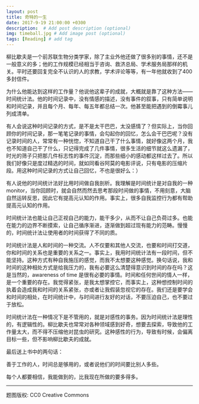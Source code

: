 ```yaml
---
layout: post
title: 奇特的一生
date: 2017-9-19 21:00:00 +0300
description:  # Add post description (optional)
img: timeball.jpg # Add image post (optional)
tags: [Reading] # add tag
---
```


柳比歇夫是一个前苏联生物分类学家，除了主业外他还做了很多别的事情，还不是一般意义的多；他的工作规模已经相当于咨询、救济总局、学术服务局那样的机关。平时还要回复完全不认识的人的求教，学术评论等等，有一年他就收到了400多封信件。

为什么他能达到这样的工作量？他说他这辈子的成就，大概就是靠了这种方法——时间统计法。他的时间记录中，没有情感的描述，没有事件的叙事，只有简单说明和时间记录，并且每个月、每年、每五年都总结一次。他甚至能把遇到的倒霉事儿列成清单。

有人会说这种时间记录的方式，是不是太干巴巴，太没感情了？但实际上，当你回顾你的时间记录，那一笔笔记录的事情，会勾起你的回忆，怎么会干巴巴呢？没有记录时间的人，常常有一种恍惚，不知道自己干了什么事情，就好像这两个月，我也不知道自己干了什么，只记得完成了几件事情，很多生活的细节就这么遗漏了，时光的筛子只把那几件标志性的事件沉淀，而那些细小的感动都这样过去了。所以我们好像只是度过精选的时间，就如同看谷阿莫的电影评说，只有电影的压缩片段。用这种时间记录的方式让自己回忆，不也是很好么：）

有人说他的时间统计法好比用时间做自我剖析。我理解是时间统计是对自我的一种monitor，当你回顾时，就会自然而然去思考那段时间做的事情，不用刻意，大脑自然运转反思，因此它有提高元认知的作用。事实上，很多自我监控行为都有帮助提高元认知的作用。

时间统计法也能让自己正视自己的能力，能干多少，从而不让自己负荷过多。也能在能力的边界不断摸索，让自己循序渐进，逐渐做到超过现有能力的范畴。慢慢的，时间统计法让使用者的时间获得了不同的质。

时间统计法是人和时间的一种交流。人不仅要和其他人交流，也要和时间打交道，你和时间的关系也是重要的关系之一。事实上，我用时间统计法有一段时间，但不能坚持。这种方式有种自我施压的感觉，而我不太想要这种感觉。换句话说，我和时间的这种相处方式是给我压力的，我有必要这么清楚得意识到时间的存在吗？这是当然的，awareness of time 是很有必要的事情。时间和任何世间的情人一样，是一个重要的存在。我觉得紧张，是我太想掌控它，而事实上，这种想控制时间的执着会造成我和时间的关系紧张，亦或者让我假装忽视它的存在。我们还是要学会和时间的相处，在时间统计中，与时间进行友好的对话，不要压迫自己，也不要过于放松。

时间统计法在一种情况下是不管用的，就是对感性的事务。因为时间统计法是理性的，有逻辑性的。柳比歇夫也常常对各种领域感到好奇，想要去探索，导致他的工作量太大，而不得不压缩他对昆虫的研究。这种感性的行为，导致有时候，会偏离目标一些，但不影响柳比歇夫的成就。

最后送上书中的两句话：

善于工作的人，时间总是够用的，或者说他们的时间要比别人多些。

每个人都要相信，我能做到的，比我现在所做的要多得多。

------------
题图版权: CC0 Creative Commons
